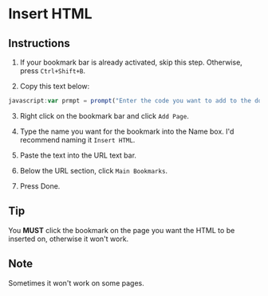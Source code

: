# Insert HTML

## Instructions

1. If your bookmark bar is already activated, skip this step. Otherwise, press `Ctrl+Shift+B`.

2. Copy this text below:
```js
javascript:var prmpt = prompt("Enter the code you want to add to the document.");try{document.body.innerHTML +=  `${prmpt}`}catch(e){alert(e)}alert("done")
```

3. Right click on the bookmark bar and click `Add Page`.

4. Type the name you want for the bookmark into the Name box. I'd recommend naming it `Insert HTML`.

5. Paste the text into the URL text bar.

6. Below the URL section, click `Main Bookmarks`.

7. Press Done.

## Tip

You **MUST** click the bookmark on the page you want the HTML to be inserted on, otherwise it won't work.

## Note

Sometimes it won't work on some pages.

